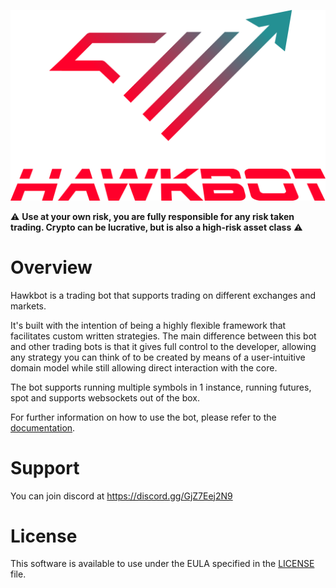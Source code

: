 ![logo](docs/img/hawkbot_logo.png)

:warning: **Use at your own risk, you are fully responsible for any risk taken trading. Crypto can be lucrative, but 
is also a high-risk asset class** :warning:

# Overview
Hawkbot is a trading bot that supports trading on different exchanges and markets.

It's built with the intention of being a highly flexible framework that facilitates custom written strategies. 
The main difference between this bot and other trading bots is that it gives full control to the developer, allowing
any strategy you can think of to be created by means of a user-intuitive domain model while still allowing direct 
interaction with the core.

The bot supports running multiple symbols in 1 instance, running futures, spot and supports websockets out of the box.

For further information on how to use the bot, please refer to the [documentation](docs/index.md).

# Support
You can join discord at https://discord.gg/GjZ7Eej2N9

# License
This software is available to use under the EULA specified in the [LICENSE](LICENSE) file.
